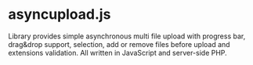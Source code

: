 # asyncupload.js
Library provides simple asynchronous multi file upload with progress bar, drag&amp;drop support, selection, add or remove files before upload and extensions validation. All written in JavaScript and server-side PHP. 
